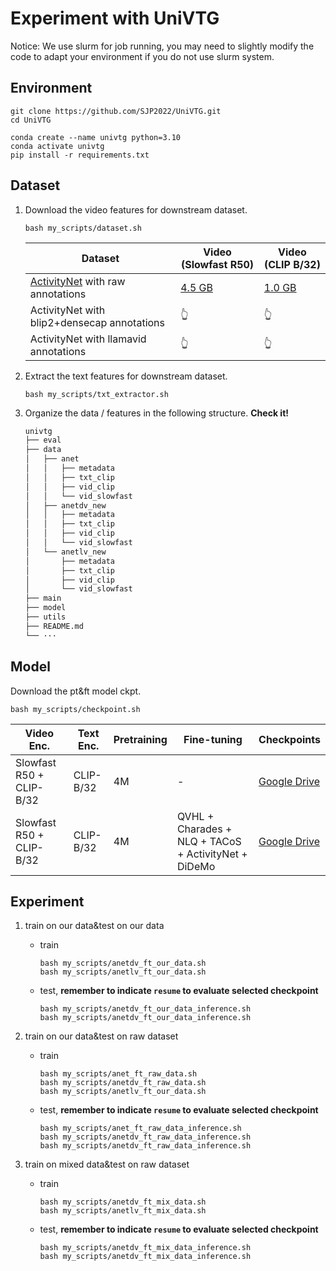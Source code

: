 # Experiment with UniVTG

Notice: We use slurm for job running, you may need to slightly modify the code to adapt your environment if you do not use slurm system.

## Environment

```shell
git clone https://github.com/SJP2022/UniVTG.git
cd UniVTG

conda create --name univtg python=3.10
conda activate univtg
pip install -r requirements.txt
```

## Dataset

1. Download the video features for downstream dataset.
   
   ```shell
   bash my_scripts/dataset.sh
   ```
   
   | Dataset                                                      | Video (Slowfast R50)                                                                            | Video (CLIP B/32)                                                                               |
   | ------------------------------------------------------------ | ----------------------------------------------------------------------------------------------- | ----------------------------------------------------------------------------------------------- |
   | [ActivityNet](http://activity-net.org/) with raw annotations | [4.5 GB](https://drive.google.com/file/d/1LySSKToHUF-4NI_ozr0GdRbh3EFefaZG/view?usp=drive_link) | [1.0 GB](https://drive.google.com/file/d/1M7MSAvXVrhGqJVs-PJe-XVqux5fRVgw9/view?usp=drive_link) |
   | ActivityNet with blip2+densecap annotations                  | 👆                                                                                              | 👆                                                                                              |
   | ActivityNet with llamavid annotations                        | 👆                                                                                              | 👆                                                                                              |

2. Extract the text features for downstream dataset.
   
   ```shell
   bash my_scripts/txt_extractor.sh
   ```

3. Organize the data / features in the following structure. **Check it!** 
   
   ```bash
   univtg
   ├── eval
   ├── data
   │   ├── anet
   │   │   ├── metadata
   │   │   ├── txt_clip
   │   │   ├── vid_clip
   │   │   └── vid_slowfast
   │   ├── anetdv_new
   │   │   ├── metadata
   │   │   ├── txt_clip
   │   │   ├── vid_clip
   │   │   └── vid_slowfast
   │   └── anetlv_new
   │       ├── metadata
   │       ├── txt_clip
   │       ├── vid_clip
   │       └── vid_slowfast
   ├── main
   ├── model
   ├── utils
   ├── README.md
   └── ···
   ```

## Model

Download the pt&ft model ckpt.

```shell
bash my_scripts/checkpoint.sh
```

| Video Enc.               | Text Enc. | Pretraining | Fine-tuning                                          | Checkpoints                                                                                          |
| ------------------------ | --------- | ----------- | ---------------------------------------------------- | ---------------------------------------------------------------------------------------------------- |
| Slowfast R50 + CLIP-B/32 | CLIP-B/32 | 4M          | -                                                    | [Google Drive](https://drive.google.com/drive/folders/1eWpuTTBRaMoV4UsEteQHAf5t4dU7uwrl?usp=sharing) |
| Slowfast R50 + CLIP-B/32 | CLIP-B/32 | 4M          | QVHL + Charades + NLQ + TACoS + ActivityNet + DiDeMo | [Google Drive](https://drive.google.com/drive/folders/1pzHDW82Eja7OeH01AnkWNFsXH8JANnZX?usp=sharing) |

## Experiment

1. train on our data&test on our data
   
   - train
     
     ```shell
     bash my_scripts/anetdv_ft_our_data.sh
     bash my_scripts/anetlv_ft_our_data.sh
     ```
   
   - test, **remember to indicate `resume` to evaluate selected checkpoint** 
     
     ```shell
     bash my_scripts/anetdv_ft_our_data_inference.sh
     bash my_scripts/anetdv_ft_our_data_inference.sh
     ```

2. train on our data&test on raw dataset
   
   - train
     
     ```shell
     bash my_scripts/anet_ft_raw_data.sh
     bash my_scripts/anetdv_ft_raw_data.sh
     bash my_scripts/anetlv_ft_our_data.sh
     ```
   
   - test, **remember to indicate `resume` to evaluate selected checkpoint** 
     
     ```shell
     bash my_scripts/anet_ft_raw_data_inference.sh
     bash my_scripts/anetdv_ft_raw_data_inference.sh
     bash my_scripts/anetdv_ft_raw_data_inference.sh
     ```

3. train on mixed data&test on raw dataset
   
   - train
     
     ```shell
     bash my_scripts/anetdv_ft_mix_data.sh
     bash my_scripts/anetlv_ft_mix_data.sh
     ```
   
   - test, **remember to indicate `resume` to evaluate selected checkpoint** 
     
     ```shell
     bash my_scripts/anetdv_ft_mix_data_inference.sh
     bash my_scripts/anetdv_ft_mix_data_inference.sh
     ```
